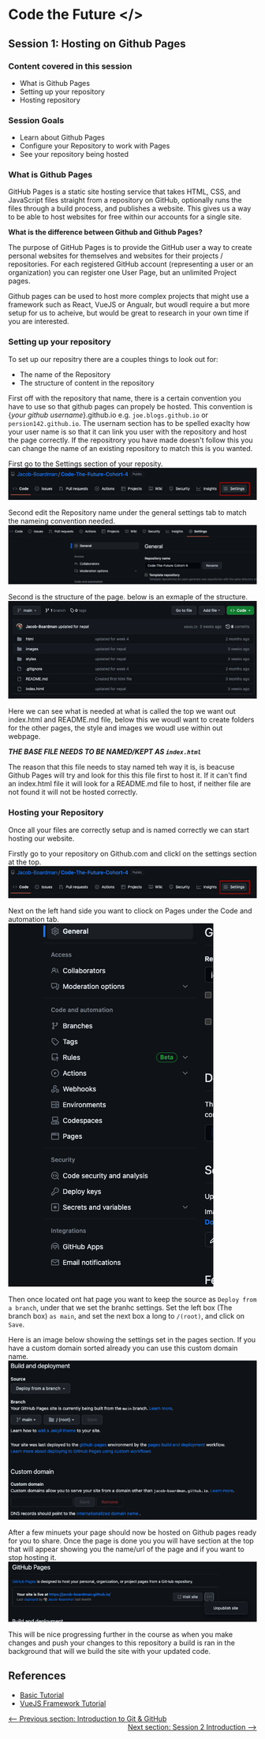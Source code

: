 # Code the Future </>

## Session 1: Hosting on Github Pages

### Content covered in this session

- What is Github Pages
- Setting up your repository
- Hosting repository

### Session Goals

- Learn about Github Pages
- Configure your Repository to work with Pages
- See your repository being hosted

### What is Github Pages

GitHub Pages is a static site hosting service that takes HTML, CSS, and JavaScript files straight from a repository on GitHub, optionally runs the files through a build process, and publishes a website. This gives us a way to be able to host websites for free within our accounts for a single site.

**What is the difference between Github and Github Pages?**

The purpose of GitHub Pages is to provide the GitHub user a way to create personal websites for themselves and websites for their projects / repositories. For each registered GitHub account (representing a user or an organization) you can register one User Page, but an unlimited Project pages.

Github pages can be used to host more complex projects that might use a framework such as React, VueJS or Angualr, but woudl require a but more setup for us to acheive, but would be great to research in your own time if you are interested.

### Setting up your repository

To set up our repositry there are a couples things to look out for:

- The name of the Repository
- The structure of content in the repository

First off with the repository that name, there is a certain convention you have to use so that github pages can propely be hosted. This convention is {_your github username_}.github.io e.g. `joe.blogs.github.io` or `persion142.github.io`. The usernam section has to be spelled exaclty how your user name is so that it can link you user with the repository and host the page correctly. If the repositrory you have made doesn't follow this you can change the name of an existing repository to match this is you wanted.

First go to the Settings section of your reposity.
![repository](../images/session1/settings.png)

Second edit the Repository name under the general settings tab to match the nameing convention needed.
![repository](../images/session1/repo-name.png)

Second is the structure of the page. below is an exmaple of the structure.
![repository](../images/session1/folder-structure.png)

Here we can see what is needed at what is called the top we want out index.html and README.md file, below this we woudl want to create folders for the other pages, the style and images we woudl use within out webpage.

**_THE BASE FILE NEEDS TO BE NAMED/KEPT AS `index.html`_**

The reason that this file needs to stay named teh way it is, is beacuse Github Pages will try and look for this this file first to host it. If it can't find an index.html file it will look for a README.md file to host, if neither file are not found it will not be hosted correctly.

### Hosting your Repository

Once all your files are correctly setup and is named correctly we can start hosting our website.

Firstly go to your repository on Github.com and clickl on the settings section at the top.
![repository](../images/session1/settings.png)

Next on the left hand side you want to cliock on Pages under the Code and automation tab.
![repository](../images/session1/setting-sections.png)

Then once located ont hat page you want to keep the source as `Deploy from a branch`, under that we set the branhc settings. Set the left box (The branch box) `as main`, and set the next box a long to `/(root)`, and click on `Save`.

Here is an image below showing the settings set in the pages section. If you have a custom domain sorted already you can use this custom domain name.
![repository](../images/session1/pages-settings.png)

After a few minuets your page should now be hosted on Github pages ready for you to share. Once the page is done you you will have section at the top that will appear showing you the name/url of the page and if you want to stop hosting it.
![repository](../images/session1/site-url.png)

This will be nice progressing further in the course as when you make changes and push your changes to this repository a build is ran in the background that will we build the site with your updated code.

## References

- [Basic Tutorial](https://pages.github.com/)
- [VueJS Framework Tutorial](https://learnvue.co/articles/deploy-vue-to-github-pages)

<div style="width: 100%">
<a href='intro_to_github.md'><-- Previous section: Introduction to Git & GitHub</a>
<div align="right"><a  href='../session-2/README.md'>Next section: Session 2 Introduction --></a></div>
</div>
